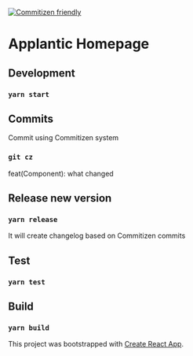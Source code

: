 [![Commitizen friendly](https://img.shields.io/badge/commitizen-friendly-brightgreen.svg)](http://commitizen.github.io/cz-cli/)

# Applantic Homepage

## Development

### `yarn start`

## Commits

Commit using Commitizen system

### `git cz`

feat(Component): what changed

## Release new version

### `yarn release`

It will create changelog based on Commitizen commits

## Test

### `yarn test`

## Build

### `yarn build`

This project was bootstrapped with [Create React App](https://github.com/facebook/create-react-app).